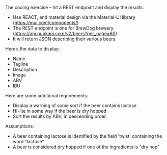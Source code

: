 The coding exercise – hit a REST endpoint and display the results.

- Use REACT, and material design via the Material-UI library (https://mui.com/components/)
- The REST endpoint is one for BrewDog brewery. (https://api.punkapi.com/v2/beers?per_page=80)
- It will return JSON describing their various beers.

Here’s the data to display:

  - Name
  - Tagline
  - Description
  - Image
  - ABV
  - IBU

Here are some additional requirements:

  - Display a warning of some sort if the beer contains lactose
  - HI-lite in some way if the beer is dry hopped
  - Sort the results by ABV, in descending order.


Assumptions:

  - A beer containing lactose is identified by the field 'twist' containing the word "lactose"
  - A beer is considered dry hopped if one of the ingredients is "dry hop"